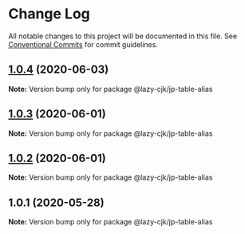 # Change Log

All notable changes to this project will be documented in this file.
See [Conventional Commits](https://conventionalcommits.org) for commit guidelines.

## [1.0.4](https://github.com/bluelovers/ws-regexp/compare/@lazy-cjk/jp-table-alias@1.0.3...@lazy-cjk/jp-table-alias@1.0.4) (2020-06-03)

**Note:** Version bump only for package @lazy-cjk/jp-table-alias





## [1.0.3](https://github.com/bluelovers/ws-regexp/compare/@lazy-cjk/jp-table-alias@1.0.2...@lazy-cjk/jp-table-alias@1.0.3) (2020-06-01)

**Note:** Version bump only for package @lazy-cjk/jp-table-alias





## [1.0.2](https://github.com/bluelovers/ws-regexp/compare/@lazy-cjk/jp-table-alias@1.0.1...@lazy-cjk/jp-table-alias@1.0.2) (2020-06-01)

**Note:** Version bump only for package @lazy-cjk/jp-table-alias





## 1.0.1 (2020-05-28)

**Note:** Version bump only for package @lazy-cjk/jp-table-alias
